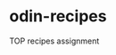 # odin-recipes
TOP recipes assignment
<!-- This is the first assignment I have been given on The Odin Project. I have to create a recipe website showcasing what I have learned so far. I imgaine it will not look too pretty as again this is only showcasing the first few lessons into HTML and git. Still learning. -->